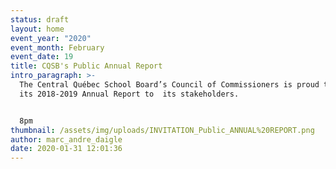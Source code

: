 ```yaml
---
status: draft
layout: home
event_year: "2020"
event_month: February
event_date: 19
title: CQSB's Public Annual Report
intro_paragraph: >-
  The Central Québec School Board’s Council of Commissioners is proud to present
  its 2018-2019 Annual Report to  its stakeholders.


  8pm
thumbnail: /assets/img/uploads/INVITATION_Public_ANNUAL%20REPORT.png
author: marc_andre_daigle
date: 2020-01-31 12:01:36
---
```


